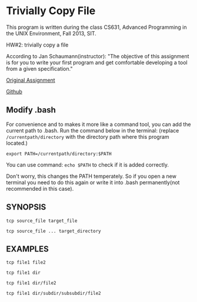 Trivially Copy File
=========

This program is written during the class CS631, Advanced Programming 
in the UNIX Environment, Fall 2013, SIT.

HW#2: trivially copy a file

According to Jan Schaumann(instructor): "The objective of this assignment 
is for you to write your first program and get comfortable developing a tool 
from a given specification."

[Original Assignment](http://www.cs.stevens.edu/~jschauma/631A/f13-hw2.html)

[Github](https://github.com/jschauma/cs631apue)

Modify .bash
---------

For convenience and to makes it more like a command tool, you can add
the current path to .bash.
Run the command below in the terminal: (replace `/currentpath/directory`
 with the directory path where this program located.)

`export PATH=/currentpath/directory:$PATH`

You can use command:
`echo $PATH`
to check if it is added correctly.

Don't worry, this changes the PATH temperately. So if you open a new terminal
you need to do this again or write it into .bash permanently(not recommended in this case).

SYNOPSIS
---------

`tcp source_file target_file`

`tcp source_file ... target_directory`

EXAMPLES
---------

`tcp file1 file2`

`tcp file1 dir`

`tcp file1 dir/file2`

`tcp file1 dir/subdir/subsubdir/file2`
